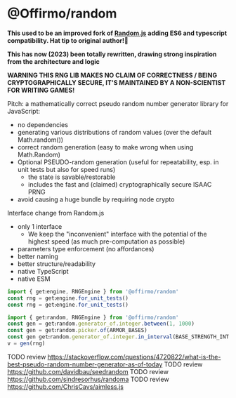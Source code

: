 
# @Offirmo/random

**This used to be an improved fork of [Random.js](https://github.com/ckknight/random-js) adding ES6 and typescript compatibility. Hat tip to original author!👒**

**This has now (2023) been totally rewritten, drawing strong inspiration from the architecture and logic**

**WARNING THIS RNG LIB MAKES NO CLAIM OF CORRECTNESS / BEING CRYPTOGRAPHICALLY SECURE, IT'S MAINTAINED BY A NON-SCIENTIST FOR WRITING GAMES!**

Pitch: a mathematically correct pseudo random number generator library for JavaScript:
* no dependencies
* generating various distributions of random values (over the default Math.random())
* correct random generation (easy to make wrong when using Math.Random)
* Optional PSEUDO-random generation (useful for repeatability, esp. in unit tests but also for speed runs)
  * the state is savable/restorable
  * includes the fast and (claimed) cryptographically secure ISAAC PRNG
* avoid causing a huge bundle by requiring node crypto


Interface change from Random.js
* only 1 interface
  * We keep the "inconvenient" interface with the potential of the highest speed (as much pre-computation as possible)
* parameters type enforcement (no affordances)
* better naming
* better structure/readability
* native TypeScript
* native ESM


```ts
import { getꓽengine, RNGEngine } from '@offirmo/random'
const rng = getꓽengine.for_unit_tests()
const rng = getꓽengine.for_unit_tests()

import { getꓽrandom, RNGEngine } from '@offirmo/random'
const gen = getꓽrandom.generator_of.integer.between(1, 1000)
const gen = getꓽrandom.picker.of(ARMOR_BASES)
const gen getꓽrandom.generator_of.integer.in_interval(BASE_STRENGTH_INTERVAL_BY_QUALITY[quality]!)
v = gen(rng)

```






TODO review https://stackoverflow.com/questions/4720822/what-is-the-best-pseudo-random-number-generator-as-of-today
TODO review https://github.com/davidbau/seedrandom
TODO review https://github.com/sindresorhus/randoma
TODO review https://github.com/ChrisCavs/aimless.js
